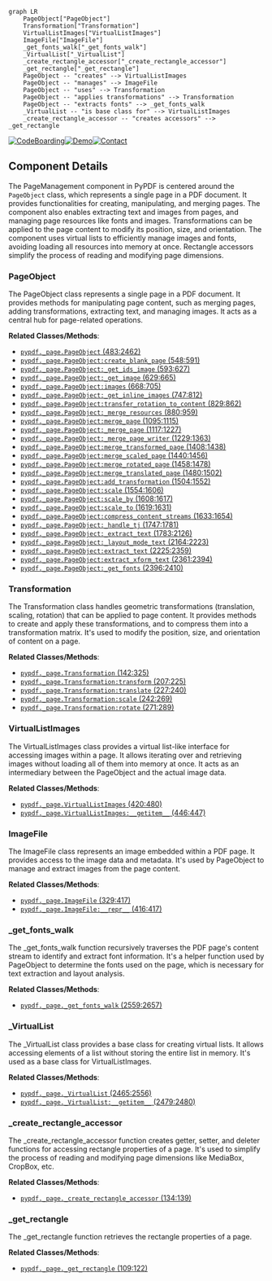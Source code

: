 ```mermaid
graph LR
    PageObject["PageObject"]
    Transformation["Transformation"]
    VirtualListImages["VirtualListImages"]
    ImageFile["ImageFile"]
    _get_fonts_walk["_get_fonts_walk"]
    _VirtualList["_VirtualList"]
    _create_rectangle_accessor["_create_rectangle_accessor"]
    _get_rectangle["_get_rectangle"]
    PageObject -- "creates" --> VirtualListImages
    PageObject -- "manages" --> ImageFile
    PageObject -- "uses" --> Transformation
    PageObject -- "applies transformations" --> Transformation
    PageObject -- "extracts fonts" --> _get_fonts_walk
    _VirtualList -- "is base class for" --> VirtualListImages
    _create_rectangle_accessor -- "creates accessors" --> _get_rectangle
```
[![CodeBoarding](https://img.shields.io/badge/Generated%20by-CodeBoarding-9cf?style=flat-square)](https://github.com/CodeBoarding/CodeBoarding)[![Demo](https://img.shields.io/badge/Try%20our-Demo-blue?style=flat-square)](https://www.codeboarding.org/demo)[![Contact](https://img.shields.io/badge/Contact%20us%20-%20codeboarding@gmail.com-lightgrey?style=flat-square)](mailto:codeboarding@gmail.com)

## Component Details

The PageManagement component in PyPDF is centered around the `PageObject` class, which represents a single page in a PDF document. It provides functionalities for creating, manipulating, and merging pages. The component also enables extracting text and images from pages, and managing page resources like fonts and images. Transformations can be applied to the page content to modify its position, size, and orientation. The component uses virtual lists to efficiently manage images and fonts, avoiding loading all resources into memory at once. Rectangle accessors simplify the process of reading and modifying page dimensions.

### PageObject
The PageObject class represents a single page in a PDF document. It provides methods for manipulating page content, such as merging pages, adding transformations, extracting text, and managing images. It acts as a central hub for page-related operations.


**Related Classes/Methods**:

- <a href="https://github.com/py-pdf/PyPDF2/blob/master/pypdf/_page.py#L483-L2462" target="_blank" rel="noopener noreferrer">`pypdf._page.PageObject` (483:2462)</a>
- <a href="https://github.com/py-pdf/PyPDF2/blob/master/pypdf/_page.py#L548-L591" target="_blank" rel="noopener noreferrer">`pypdf._page.PageObject:create_blank_page` (548:591)</a>
- <a href="https://github.com/py-pdf/PyPDF2/blob/master/pypdf/_page.py#L593-L627" target="_blank" rel="noopener noreferrer">`pypdf._page.PageObject:_get_ids_image` (593:627)</a>
- <a href="https://github.com/py-pdf/PyPDF2/blob/master/pypdf/_page.py#L629-L665" target="_blank" rel="noopener noreferrer">`pypdf._page.PageObject:_get_image` (629:665)</a>
- <a href="https://github.com/py-pdf/PyPDF2/blob/master/pypdf/_page.py#L668-L705" target="_blank" rel="noopener noreferrer">`pypdf._page.PageObject:images` (668:705)</a>
- <a href="https://github.com/py-pdf/PyPDF2/blob/master/pypdf/_page.py#L747-L812" target="_blank" rel="noopener noreferrer">`pypdf._page.PageObject:_get_inline_images` (747:812)</a>
- <a href="https://github.com/py-pdf/PyPDF2/blob/master/pypdf/_page.py#L829-L862" target="_blank" rel="noopener noreferrer">`pypdf._page.PageObject:transfer_rotation_to_content` (829:862)</a>
- <a href="https://github.com/py-pdf/PyPDF2/blob/master/pypdf/_page.py#L880-L959" target="_blank" rel="noopener noreferrer">`pypdf._page.PageObject:_merge_resources` (880:959)</a>
- <a href="https://github.com/py-pdf/PyPDF2/blob/master/pypdf/_page.py#L1095-L1115" target="_blank" rel="noopener noreferrer">`pypdf._page.PageObject:merge_page` (1095:1115)</a>
- <a href="https://github.com/py-pdf/PyPDF2/blob/master/pypdf/_page.py#L1117-L1227" target="_blank" rel="noopener noreferrer">`pypdf._page.PageObject:_merge_page` (1117:1227)</a>
- <a href="https://github.com/py-pdf/PyPDF2/blob/master/pypdf/_page.py#L1229-L1363" target="_blank" rel="noopener noreferrer">`pypdf._page.PageObject:_merge_page_writer` (1229:1363)</a>
- <a href="https://github.com/py-pdf/PyPDF2/blob/master/pypdf/_page.py#L1408-L1438" target="_blank" rel="noopener noreferrer">`pypdf._page.PageObject:merge_transformed_page` (1408:1438)</a>
- <a href="https://github.com/py-pdf/PyPDF2/blob/master/pypdf/_page.py#L1440-L1456" target="_blank" rel="noopener noreferrer">`pypdf._page.PageObject:merge_scaled_page` (1440:1456)</a>
- <a href="https://github.com/py-pdf/PyPDF2/blob/master/pypdf/_page.py#L1458-L1478" target="_blank" rel="noopener noreferrer">`pypdf._page.PageObject:merge_rotated_page` (1458:1478)</a>
- <a href="https://github.com/py-pdf/PyPDF2/blob/master/pypdf/_page.py#L1480-L1502" target="_blank" rel="noopener noreferrer">`pypdf._page.PageObject:merge_translated_page` (1480:1502)</a>
- <a href="https://github.com/py-pdf/PyPDF2/blob/master/pypdf/_page.py#L1504-L1552" target="_blank" rel="noopener noreferrer">`pypdf._page.PageObject:add_transformation` (1504:1552)</a>
- <a href="https://github.com/py-pdf/PyPDF2/blob/master/pypdf/_page.py#L1554-L1606" target="_blank" rel="noopener noreferrer">`pypdf._page.PageObject:scale` (1554:1606)</a>
- <a href="https://github.com/py-pdf/PyPDF2/blob/master/pypdf/_page.py#L1608-L1617" target="_blank" rel="noopener noreferrer">`pypdf._page.PageObject:scale_by` (1608:1617)</a>
- <a href="https://github.com/py-pdf/PyPDF2/blob/master/pypdf/_page.py#L1619-L1631" target="_blank" rel="noopener noreferrer">`pypdf._page.PageObject:scale_to` (1619:1631)</a>
- <a href="https://github.com/py-pdf/PyPDF2/blob/master/pypdf/_page.py#L1633-L1654" target="_blank" rel="noopener noreferrer">`pypdf._page.PageObject:compress_content_streams` (1633:1654)</a>
- <a href="https://github.com/py-pdf/PyPDF2/blob/master/pypdf/_page.py#L1747-L1781" target="_blank" rel="noopener noreferrer">`pypdf._page.PageObject:_handle_tj` (1747:1781)</a>
- <a href="https://github.com/py-pdf/PyPDF2/blob/master/pypdf/_page.py#L1783-L2126" target="_blank" rel="noopener noreferrer">`pypdf._page.PageObject:_extract_text` (1783:2126)</a>
- <a href="https://github.com/py-pdf/PyPDF2/blob/master/pypdf/_page.py#L2164-L2223" target="_blank" rel="noopener noreferrer">`pypdf._page.PageObject:_layout_mode_text` (2164:2223)</a>
- <a href="https://github.com/py-pdf/PyPDF2/blob/master/pypdf/_page.py#L2225-L2359" target="_blank" rel="noopener noreferrer">`pypdf._page.PageObject:extract_text` (2225:2359)</a>
- <a href="https://github.com/py-pdf/PyPDF2/blob/master/pypdf/_page.py#L2361-L2394" target="_blank" rel="noopener noreferrer">`pypdf._page.PageObject:extract_xform_text` (2361:2394)</a>
- <a href="https://github.com/py-pdf/PyPDF2/blob/master/pypdf/_page.py#L2396-L2410" target="_blank" rel="noopener noreferrer">`pypdf._page.PageObject:_get_fonts` (2396:2410)</a>


### Transformation
The Transformation class handles geometric transformations (translation, scaling, rotation) that can be applied to page content. It provides methods to create and apply these transformations, and to compress them into a transformation matrix. It's used to modify the position, size, and orientation of content on a page.


**Related Classes/Methods**:

- <a href="https://github.com/py-pdf/PyPDF2/blob/master/pypdf/_page.py#L142-L325" target="_blank" rel="noopener noreferrer">`pypdf._page.Transformation` (142:325)</a>
- <a href="https://github.com/py-pdf/PyPDF2/blob/master/pypdf/_page.py#L207-L225" target="_blank" rel="noopener noreferrer">`pypdf._page.Transformation:transform` (207:225)</a>
- <a href="https://github.com/py-pdf/PyPDF2/blob/master/pypdf/_page.py#L227-L240" target="_blank" rel="noopener noreferrer">`pypdf._page.Transformation:translate` (227:240)</a>
- <a href="https://github.com/py-pdf/PyPDF2/blob/master/pypdf/_page.py#L242-L269" target="_blank" rel="noopener noreferrer">`pypdf._page.Transformation:scale` (242:269)</a>
- <a href="https://github.com/py-pdf/PyPDF2/blob/master/pypdf/_page.py#L271-L289" target="_blank" rel="noopener noreferrer">`pypdf._page.Transformation:rotate` (271:289)</a>


### VirtualListImages
The VirtualListImages class provides a virtual list-like interface for accessing images within a page. It allows iterating over and retrieving images without loading all of them into memory at once. It acts as an intermediary between the PageObject and the actual image data.


**Related Classes/Methods**:

- <a href="https://github.com/py-pdf/PyPDF2/blob/master/pypdf/_page.py#L420-L480" target="_blank" rel="noopener noreferrer">`pypdf._page.VirtualListImages` (420:480)</a>
- <a href="https://github.com/py-pdf/PyPDF2/blob/master/pypdf/_page.py#L446-L447" target="_blank" rel="noopener noreferrer">`pypdf._page.VirtualListImages:__getitem__` (446:447)</a>


### ImageFile
The ImageFile class represents an image embedded within a PDF page. It provides access to the image data and metadata. It's used by PageObject to manage and extract images from the page content.


**Related Classes/Methods**:

- <a href="https://github.com/py-pdf/PyPDF2/blob/master/pypdf/_page.py#L329-L417" target="_blank" rel="noopener noreferrer">`pypdf._page.ImageFile` (329:417)</a>
- <a href="https://github.com/py-pdf/PyPDF2/blob/master/pypdf/_page.py#L416-L417" target="_blank" rel="noopener noreferrer">`pypdf._page.ImageFile:__repr__` (416:417)</a>


### _get_fonts_walk
The _get_fonts_walk function recursively traverses the PDF page's content stream to identify and extract font information. It's a helper function used by PageObject to determine the fonts used on the page, which is necessary for text extraction and layout analysis.


**Related Classes/Methods**:

- <a href="https://github.com/py-pdf/PyPDF2/blob/master/pypdf/_page.py#L2559-L2657" target="_blank" rel="noopener noreferrer">`pypdf._page._get_fonts_walk` (2559:2657)</a>


### _VirtualList
The _VirtualList class provides a base class for creating virtual lists. It allows accessing elements of a list without storing the entire list in memory. It's used as a base class for VirtualListImages.


**Related Classes/Methods**:

- <a href="https://github.com/py-pdf/PyPDF2/blob/master/pypdf/_page.py#L2465-L2556" target="_blank" rel="noopener noreferrer">`pypdf._page._VirtualList` (2465:2556)</a>
- <a href="https://github.com/py-pdf/PyPDF2/blob/master/pypdf/_page.py#L2479-L2480" target="_blank" rel="noopener noreferrer">`pypdf._page._VirtualList:__getitem__` (2479:2480)</a>


### _create_rectangle_accessor
The _create_rectangle_accessor function creates getter, setter, and deleter functions for accessing rectangle properties of a page. It's used to simplify the process of reading and modifying page dimensions like MediaBox, CropBox, etc.


**Related Classes/Methods**:

- <a href="https://github.com/py-pdf/PyPDF2/blob/master/pypdf/_page.py#L134-L139" target="_blank" rel="noopener noreferrer">`pypdf._page._create_rectangle_accessor` (134:139)</a>


### _get_rectangle
The _get_rectangle function retrieves the rectangle properties of a page.


**Related Classes/Methods**:

- <a href="https://github.com/py-pdf/PyPDF2/blob/master/pypdf/_page.py#L109-L122" target="_blank" rel="noopener noreferrer">`pypdf._page._get_rectangle` (109:122)</a>